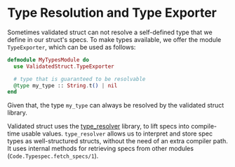 # Type Resolution and Type Exporter

Sometimes validated struct can not resolve a self-defined type that we define in our struct's specs. To make types available, we offer the module `TypeExporter`, which can be used as follows:

```elixir
defmodule MyTypesModule do
  use ValidatedStruct.TypeExporter

  # type that is guaranteed to be resolvable
  @type my_type :: String.t() | nil
end
```

Given that, the type `my_type` can always be resolved by the validated struct library.

Validated struct uses the [type_resolver](https://www.hex.pm/packages/type_resolver/0.1.7) library, to lift specs into compile-time usable values. `type_resolver` allows us to interpret and store spec types as well-structured structs, without the need of an extra compiler path. It uses internal methods for retrieving specs from other modules (`Code.Typespec.fetch_specs/1`). 

